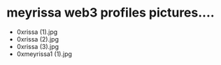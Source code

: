 # meyrissa web3 profiles pictures....
- 0xrissa (1).jpg
- 0xrissa (2).jpg
- 0xrissa (3).jpg
- 0xmeyrissa1 (1).jpg

